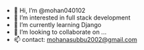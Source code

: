 - 👋 Hi, I’m @mohan040102
- 👀 I’m interested in full stack development
- 🌱 I’m currently learning Django
- 💞️ I’m looking to collaborate on ...
- 📫 contact: mohanasubbu2002@gmail.com

<!---
mohan040102/mohan040102 is a ✨ special ✨ repository because its `README.md` (this file) appears on your GitHub profile.
You can click the Preview link to take a look at your changes.
--->
